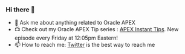 ### Hi there 👋

- 💬 Ask me about anything related to Oracle APEX
- 📺 Check out my Oracle APEX Tip series : [APEX Instant Tips](https://www.youtube.com/playlist?list=PLCAYBJ7ynpQQQrdwKFBZu8Kx9VTFt-pRP). New episode every Friday at 12:05pm Eastern!
- 📫 How to reach me: [Twitter](https://twitter.com/haydenhhudson) is the best way to reach me

<!--
**hhudson/hhudson** is a ✨ _special_ ✨ repository because its `README.md` (this file) appears on your GitHub profile.

Here are some ideas to get you started:

- 🔭 I’m currently working on ...
- 🌱 I’m currently learning ...
- 👯 I’m looking to collaborate on ...
- 🤔 I’m looking for help with ...
- 💬 Ask me about ...
- 📫 How to reach me: ...
- 😄 Pronouns: ...
- ⚡ Fun fact: ...
-->
